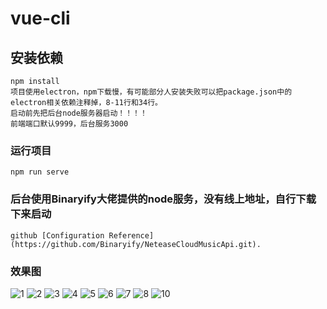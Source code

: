 # vue-cli

## 安装依赖
```
npm install
项目使用electron，npm下载慢，有可能部分人安装失败可以把package.json中的electron相关依赖注释掉，8-11行和34行。
启动前先把后台node服务器启动！！！！
前端端口默认9999，后台服务3000
```

### 运行项目
```
npm run serve
```

### 后台使用Binaryify大佬提供的node服务，没有线上地址，自行下载下来启动
```
github [Configuration Reference](https://github.com/Binaryify/NeteaseCloudMusicApi.git).
```

### 效果图

![1](https://user-images.githubusercontent.com/29829316/109665676-650d6c00-7ba9-11eb-9e2e-c453a7f99a26.png)
![2](https://user-images.githubusercontent.com/29829316/109665712-6b034d00-7ba9-11eb-8a50-0f8f40ed6f95.png)
![3](https://user-images.githubusercontent.com/29829316/109665720-6d65a700-7ba9-11eb-8c0d-c4f651ecf061.png)
![4](https://user-images.githubusercontent.com/29829316/109665724-6f2f6a80-7ba9-11eb-9314-0bf9bade40ad.png)
![5](https://user-images.githubusercontent.com/29829316/109665731-70609780-7ba9-11eb-934c-c81ba9ba1991.png)
![6](https://user-images.githubusercontent.com/29829316/109665737-72c2f180-7ba9-11eb-9c17-0f0df826cf9c.png)
![7](https://user-images.githubusercontent.com/29829316/109665745-73f41e80-7ba9-11eb-8d52-6a73c24b85de.png)
![8](https://user-images.githubusercontent.com/29829316/109665751-75254b80-7ba9-11eb-93f2-46303df6ca23.png)
![10](https://user-images.githubusercontent.com/29829316/109665767-7b1b2c80-7ba9-11eb-9a88-2260fec0ceb1.png)

